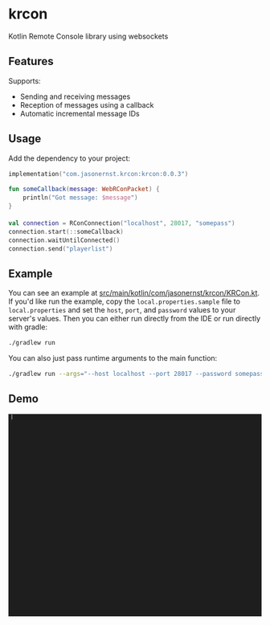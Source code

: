 # krcon
Kotlin Remote Console library using websockets

## Features
Supports:
- Sending and receiving messages
- Reception of messages using a callback
- Automatic incremental message IDs

## Usage
Add the dependency to your project:
```kotlin
implementation("com.jasonernst.krcon:krcon:0.0.3")

```
```kotlin
fun someCallback(message: WebRConPacket) {
    println("Got message: $message")
}

val connection = RConConnection("localhost", 28017, "somepass")
connection.start(::someCallback)
connection.waitUntilConnected()
connection.send("playerlist")
```

## Example
You can see an example at [src/main/kotlin/com/jasonernst/krcon/KRCon.kt](src/main/kotlin/com/jasonernst/krcon/KRCon.kt).
If you'd like run the example, copy the `local.properties.sample` file to `local.properties` and set the `host`, `port`, 
and `password` values to your server's values. Then you can either run directly from the IDE
or run directly with gradle:
```bash
./gradlew run
```

You can also just pass runtime arguments to the main function:
```bash
./gradlew run --args="--host localhost --port 28017 --password somepass"
```

## Demo
![Alt Text](demo.gif)


